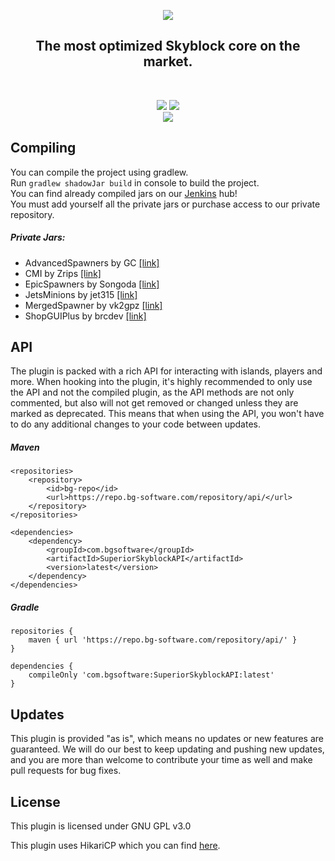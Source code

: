<p align="center">
<img src="https://bg-software.com/imgs/superiorskyblock-logo.png" />
<h2 align="center">The most optimized Skyblock core on the market.</h2>
</p>
<br>
<p align="center">
<a href="https://bg-software.com/discord/"><img src="https://img.shields.io/discord/293212540723396608?color=7289DA&label=Discord&logo=discord&logoColor=7289DA&link=https://bg-software.com/discord/"></a>
<a href="https://bg-software.com/patreon/"><img src="https://img.shields.io/badge/-Support_on_Patreon-F96854.svg?logo=patreon&style=flat&logoColor=white&link=https://bg-software.com/patreon/"></a><br>
<a href=""><img src="https://img.shields.io/maintenance/yes/2021"></a>
</p>

## Compiling

You can compile the project using gradlew.<br>
Run `gradlew shadowJar build` in console to build the project.<br>
You can find already compiled jars on our [Jenkins](https://hub.bg-software.com/) hub!<br>
You must add yourself all the private jars or purchase access to our private repository.

##### Private Jars:
- AdvancedSpawners by GC [[link]](https://advancedplugins.net/item/2)
- CMI by Zrips [[link]](https://www.spigotmc.org/resources/3742/)
- EpicSpawners by Songoda [[link]](https://songoda.com/marketplace/product/13)
- JetsMinions by jet315 [[link]](https://www.spigotmc.org/resources/59972/)
- MergedSpawner by vk2gpz [[link]](https://polymart.org/resource/189)
- ShopGUIPlus by brcdev [[link]](https://www.spigotmc.org/resources/6515/)

## API

The plugin is packed with a rich API for interacting with islands, players and more. When hooking into the plugin, it's highly recommended to only use the API and not the compiled plugin, as the API methods are not only commented, but also will not get removed or changed unless they are marked as deprecated. This means that when using the API, you won't have to do any additional changes to your code between updates.

##### Maven
```
<repositories>
    <repository>
        <id>bg-repo</id>
        <url>https://repo.bg-software.com/repository/api/</url>
    </repository>
</repositories>

<dependencies>
    <dependency>
        <groupId>com.bgsoftware</groupId>
        <artifactId>SuperiorSkyblockAPI</artifactId>
        <version>latest</version>
    </dependency>
</dependencies>
```

##### Gradle
```
repositories {
    maven { url 'https://repo.bg-software.com/repository/api/' }
}

dependencies {
    compileOnly 'com.bgsoftware:SuperiorSkyblockAPI:latest'
}
```

## Updates

This plugin is provided "as is", which means no updates or new features are guaranteed. We will do our best to keep 
updating and pushing new updates, and you are more than welcome to contribute your time as well and make pull requests
for bug fixes. 

## License

This plugin is licensed under GNU GPL v3.0

This plugin uses HikariCP which you can find [here](https://github.com/brettwooldridge/HikariCP).
